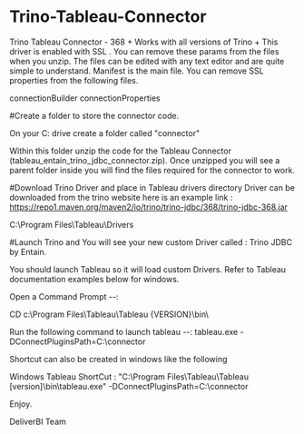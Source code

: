 # Trino-Tableau-Connector
Trino Tableau Connector - 368 + Works with all versions of Trino + This driver is enabled with SSL . You can remove these params from the files when you unzip. The files can be edited with any text editor and are quite simple to understand. Manifest is the main file. You can remove SSL properties from the following files.

connectionBuilder
connectionProperties


#Create a folder to store the connector code.

On your C: drive create a folder called "connector"

Within this folder unzip the code for the Tableau Connector (tableau_entain_trino_jdbc_connector.zip). Once unzipped you will see a parent folder inside you will find the files required for the connector to work.



#Download Trino Driver and place in Tableau drivers directory
Driver can be downloaded from the trino website here is an example link : https://repo1.maven.org/maven2/io/trino/trino-jdbc/368/trino-jdbc-368.jar

C:\Program Files\Tableau\Drivers

#Launch Trino and You will see your new custom Driver called : Trino JDBC by Entain.

You should launch Tableau so it will load custom Drivers. Refer to Tableau documentation examples below for windows.


Open a Command Prompt --:

CD c:\Program Files\Tableau\Tableau {VERSION}\bin\



Run the following command to launch tableau --:
tableau.exe -DConnectPluginsPath=C:\connector


Shortcut can also be created in windows like the following

Windows Tableau ShortCut :
"C:\Program Files\Tableau\Tableau [version]\bin\tableau.exe" -DConnectPluginsPath=C:\connector



Enjoy.

DeliverBI Team
